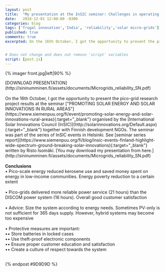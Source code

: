 ```yaml
---
layout: post
title:  "My presentation at the InSIC seminar: Challenges in operating solar micro-grids in rural Uttar Pradesh"
date:   2018-12-01 12:00:00 -0300
categories: blog
tags: ['frugal innovation','India', 'reliability','solar micro-grids']
published: true
comments: true
excerpted: On the 16th October, I got the opportunity to present the pico-grid research project results at the seminar organised by the InSIC


# Does not change and does not remove 'script' variables
script: [post.js]
---
```

{% imager front.jpg|left|90% %}

<div style="clear:both;"></div>
[DOWNLOAD PRESENTATION](http://sininumminen.fi/assets/documents/Microgrids_reliability_SN.pdf)
<br>
<br>
On the 16th October, I got the opportunity to present the pico-grid research project results at the seminar ["PROMOTING SOLAR ENERGY AND SOLAR INNOVATIONS IN RURAL AREAS"](https://www.siemenpuu.org/fi/event/promoting-solar-energy-and-solar-innovations-rural-areas){:target="_blank"} organised by the [International Solar Innovations Council (InSIC)](http://solarinnovations.org/Default.aspx){:target="_blank"} together with Finnish development NGOs. The seminar was part of the series of InSIC events in Helsinki. See [seminar series report](https://www.siemenpuu.org/fi/blog/insic-events-finland-highlight-wide-spectrum-ground-breaking-solar-innovations){:target="_blank"} written by Risto Isomäki. [You may download my presentation from here.](http://sininumminen.fi/assets/documents/Microgrids_reliability_SN.pdf)
<br>
<br>
<b>Conclusions</b>
<br>
• Pico-scale energy reduced kerosene use and saved money spent on energy in low-income communities. Energy poverty reduction to a certain extent
<br>
<br>
• Pico-grids delivered more reliable power service (21 hours) than the DISCOM power system (16 hours). Overall good customer satisfaction
<br>
<br>
• Advice: Size the system according to energy needs. Sometimes PV-only is not sufficient for 365 days supply. However, hybrid systems may become too expensive
<br>
<br>
• Protective measures are important:
<br>
•• Store batteries in locked cases
<br>
•• Use theft-proof electronic components
<br>
•• Ensure proper customer education and satisfaction
<br>
•• Create a culture of respect towards the system

<br>
<div style="clear:both;"></div>



<br>


{% endpost #9D9D9D %}

